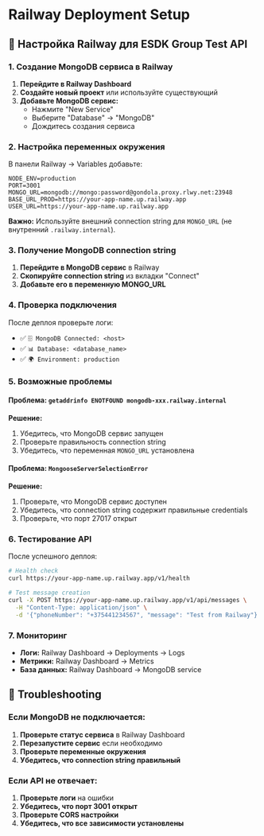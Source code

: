 # Railway Deployment Setup

## 🚀 Настройка Railway для ESDK Group Test API

### 1. Создание MongoDB сервиса в Railway

1. **Перейдите в Railway Dashboard**
2. **Создайте новый проект** или используйте существующий
3. **Добавьте MongoDB сервис:**
   - Нажмите "New Service"
   - Выберите "Database" → "MongoDB"
   - Дождитесь создания сервиса

### 2. Настройка переменных окружения

В панели Railway → Variables добавьте:

```env
NODE_ENV=production
PORT=3001
MONGO_URL=mongodb://mongo:password@gondola.proxy.rlwy.net:23948
BASE_URL_PROD=https://your-app-name.up.railway.app
USER_URL=https://your-app-name.up.railway.app
```

**Важно:** Используйте внешний connection string для `MONGO_URL` (не внутренний `.railway.internal`).

### 3. Получение MongoDB connection string

1. **Перейдите в MongoDB сервис** в Railway
2. **Скопируйте connection string** из вкладки "Connect"
3. **Добавьте его в переменную MONGO_URL**

### 4. Проверка подключения

После деплоя проверьте логи:

- ✅ `🗄️ MongoDB Connected: <host>`
- ✅ `📊 Database: <database_name>`
- ✅ `🌍 Environment: production`

### 5. Возможные проблемы

#### Проблема: `getaddrinfo ENOTFOUND mongodb-xxx.railway.internal`

**Решение:**

1. Убедитесь, что MongoDB сервис запущен
2. Проверьте правильность connection string
3. Убедитесь, что переменная `MONGO_URL` установлена

#### Проблема: `MongooseServerSelectionError`

**Решение:**

1. Проверьте, что MongoDB сервис доступен
2. Убедитесь, что connection string содержит правильные credentials
3. Проверьте, что порт 27017 открыт

### 6. Тестирование API

После успешного деплоя:

```bash
# Health check
curl https://your-app-name.up.railway.app/v1/health

# Test message creation
curl -X POST https://your-app-name.up.railway.app/v1/api/messages \
  -H "Content-Type: application/json" \
  -d '{"phoneNumber": "+375441234567", "message": "Test from Railway"}'
```

### 7. Мониторинг

- **Логи:** Railway Dashboard → Deployments → Logs
- **Метрики:** Railway Dashboard → Metrics
- **База данных:** Railway Dashboard → MongoDB service

## 🔧 Troubleshooting

### Если MongoDB не подключается:

1. **Проверьте статус сервиса** в Railway Dashboard
2. **Перезапустите сервис** если необходимо
3. **Проверьте переменные окружения**
4. **Убедитесь, что connection string правильный**

### Если API не отвечает:

1. **Проверьте логи** на ошибки
2. **Убедитесь, что порт 3001 открыт**
3. **Проверьте CORS настройки**
4. **Убедитесь, что все зависимости установлены**
